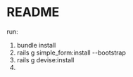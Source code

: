 # README

run:

1. bundle install
2. rails g simple_form:install --bootstrap
3. rails g devise:install
4. 
